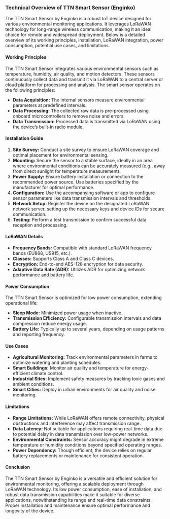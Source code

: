 ### Technical Overview of TTN Smart Sensor (Enginko)

The TTN Smart Sensor by Enginko is a robust IoT device designed for various environmental monitoring applications. It leverages LoRaWAN technology for long-range wireless communication, making it an ideal choice for remote and widespread deployment. Below is a detailed overview of its working principles, installation, LoRaWAN integration, power consumption, potential use cases, and limitations.

#### Working Principles

The TTN Smart Sensor integrates various environmental sensors such as temperature, humidity, air quality, and motion detectors. These sensors continuously collect data and transmit it via LoRaWAN to a central server or cloud platform for processing and analysis. The smart sensor operates on the following principles:

- **Data Acquisition:** The internal sensors measure environmental parameters at predefined intervals.
- **Data Processing:** The collected raw data is pre-processed using onboard microcontrollers to remove noise and errors.
- **Data Transmission:** Processed data is transmitted via LoRaWAN using the device’s built-in radio module.

#### Installation Guide

1. **Site Survey:** Conduct a site survey to ensure LoRaWAN coverage and optimal placement for environmental sensing.
2. **Mounting:** Secure the sensor to a stable surface, ideally in an area where environmental conditions can be accurately measured (e.g., away from direct sunlight for temperature measurement).
3. **Power Supply:** Ensure battery installation or connection to the recommended power source. Use batteries specified by the manufacturer for optimal performance.
4. **Configuration:** Use the accompanying software or app to configure sensor parameters like data transmission intervals and thresholds.
5. **Network Setup:** Register the device on the designated LoRaWAN network server, setting up the necessary keys and device IDs for secure communication.
6. **Testing:** Perform a test transmission to confirm successful data reception and processing.

#### LoRaWAN Details

- **Frequency Bands:** Compatible with standard LoRaWAN frequency bands (EU868, US915, etc.).
- **Classes:** Supports Class A and Class C devices.
- **Encryption:** End-to-end AES-128 encryption for data security.
- **Adaptive Data Rate (ADR):** Utilizes ADR for optimizing network performance and battery life.

#### Power Consumption

The TTN Smart Sensor is optimized for low power consumption, extending operational life:
- **Sleep Mode:** Minimized power usage when inactive.
- **Transmission Efficiency:** Configurable transmission intervals and data compression reduce energy usage.
- **Battery Life:** Typically up to several years, depending on usage patterns and reporting frequency.

#### Use Cases

- **Agricultural Monitoring:** Track environmental parameters in farms to optimize watering and planting schedules.
- **Smart Buildings:** Monitor air quality and temperature for energy-efficient climate control.
- **Industrial Sites:** Implement safety measures by tracking toxic gases and ambient conditions.
- **Smart Cities:** Deploy in urban environments for air quality and noise monitoring.

#### Limitations

- **Range Limitations:** While LoRaWAN offers remote connectivity, physical obstructions and interference may affect transmission range.
- **Data Latency:** Not suitable for applications requiring real-time data due to potential delay in data transmission over low-power networks.
- **Environmental Constraints:** Sensor accuracy might degrade in extreme temperature or humidity conditions beyond specified operating ranges.
- **Power Dependency:** Though efficient, the device relies on regular battery replacements or maintenance for consistent operation.

#### Conclusion

The TTN Smart Sensor by Enginko is a versatile and efficient solution for environmental monitoring, offering a scalable deployment through LoRaWAN technology. Its low power consumption, ease of installation, and robust data transmission capabilities make it suitable for diverse applications, notwithstanding its range and real-time data constraints. Proper installation and maintenance ensure optimal performance and longevity of the device.